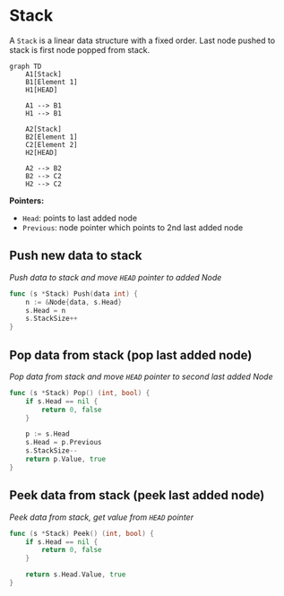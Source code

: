 # Stack

A `Stack` is a linear data structure with a fixed order. Last node pushed to stack is first node popped from stack.

```mermaid
graph TD
    A1[Stack]
    B1[Element 1]
    H1[HEAD]
    
    A1 --> B1
    H1 --> B1
    
    A2[Stack]
    B2[Element 1]
    C2[Element 2]
    H2[HEAD]
    
    A2 --> B2
    B2 --> C2
    H2 --> C2
```

**Pointers:**
- `Head`: points to last added node
- `Previous`: node pointer which points to 2nd last added node

## Push new data to stack

_Push data to stack and move `HEAD` pointer to added Node_

```go
func (s *Stack) Push(data int) {
	n := &Node{data, s.Head}
	s.Head = n
	s.StackSize++
}
```

## Pop data from stack (pop last added node)

_Pop data from stack and move `HEAD` pointer to second last added Node_

```go
func (s *Stack) Pop() (int, bool) {
	if s.Head == nil {
		return 0, false
	}

	p := s.Head
	s.Head = p.Previous
	s.StackSize--
	return p.Value, true
}
```

## Peek data from stack (peek last added node)

_Peek data from stack, get value from `HEAD` pointer_

```go
func (s *Stack) Peek() (int, bool) {
	if s.Head == nil {
		return 0, false
	}

	return s.Head.Value, true
}
```